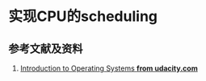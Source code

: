 # 实现CPU的scheduling

## 参考文献及资料

1. [Introduction to Operating Systems **from udacity.com**](https://classroom.udacity.com/courses/ud923)
